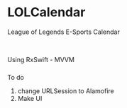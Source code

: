 # LOLCalendar
League of Legends E-Sports Calendar
<br></br>

##
Using RxSwift - MVVM

###
To do
1. change URLSession to Alamofire
2. Make UI
